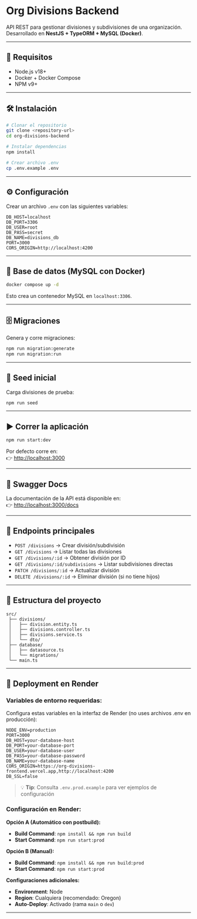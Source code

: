 # Org Divisions Backend

API REST para gestionar divisiones y subdivisiones de una organización.  
Desarrollado en **NestJS + TypeORM + MySQL (Docker)**.

---

## 🚀 Requisitos

- Node.js v18+
- Docker + Docker Compose
- NPM v9+

---

## 🛠 Instalación

```bash
# Clonar el repositorio
git clone <repository-url>
cd org-divisions-backend

# Instalar dependencias
npm install

# Crear archivo .env
cp .env.example .env
```

---

## ⚙️ Configuración

Crear un archivo `.env` con las siguientes variables:

```env
DB_HOST=localhost
DB_PORT=3306
DB_USER=root
DB_PASS=secret
DB_NAME=divisions_db
PORT=3000
CORS_ORIGIN=http://localhost:4200
```

---

## 🐳 Base de datos (MySQL con Docker)

```bash
docker compose up -d
```

Esto crea un contenedor MySQL en `localhost:3306`.

---

## 🗄 Migraciones

Genera y corre migraciones:

```bash
npm run migration:generate
npm run migration:run
```

---

## 🌱 Seed inicial

Carga divisiones de prueba:

```bash
npm run seed
```

---

## ▶️ Correr la aplicación

```bash
npm run start:dev
```

Por defecto corre en:  
👉 [http://localhost:3000](http://localhost:3000)

---

## 📖 Swagger Docs

La documentación de la API está disponible en:  
👉 [http://localhost:3000/docs](http://localhost:3000/docs)

---

## 🔑 Endpoints principales

- `POST /divisions` → Crear división/subdivisión  
- `GET /divisions` → Listar todas las divisiones  
- `GET /divisions/:id` → Obtener división por ID  
- `GET /divisions/:id/subdivisions` → Listar subdivisiones directas  
- `PATCH /divisions/:id` → Actualizar división  
- `DELETE /divisions/:id` → Eliminar división (si no tiene hijos)

---

## 📂 Estructura del proyecto

```
src/
 ├── divisions/
 │   ├── division.entity.ts
 │   ├── divisions.controller.ts
 │   ├── divisions.service.ts
 │   └── dto/
 ├── database/
 │   ├── datasource.ts
 │   └── migrations/
 └── main.ts
```

---

## 🚀 Deployment en Render

### Variables de entorno requeridas:

Configura estas variables en la interfaz de Render (no uses archivos .env en producción):

```env
NODE_ENV=production
PORT=3000
DB_HOST=your-database-host
DB_PORT=your-database-port
DB_USER=your-database-user
DB_PASS=your-database-password
DB_NAME=your-database-name
CORS_ORIGIN=https://org-divisions-frontend.vercel.app,http://localhost:4200
DB_SSL=false
```

> 💡 **Tip**: Consulta `.env.prod.example` para ver ejemplos de configuración

### Configuración en Render:

**Opción A (Automático con postbuild):**
- **Build Command**: `npm install && npm run build`
- **Start Command**: `npm run start:prod`

**Opción B (Manual):**
- **Build Command**: `npm install && npm run build:prod`
- **Start Command**: `npm run start:prod`

**Configuraciones adicionales:**
- **Environment**: Node
- **Region**: Cualquiera (recomendado: Oregon)
- **Auto-Deploy**: Activado (rama `main` o `dev`)

---